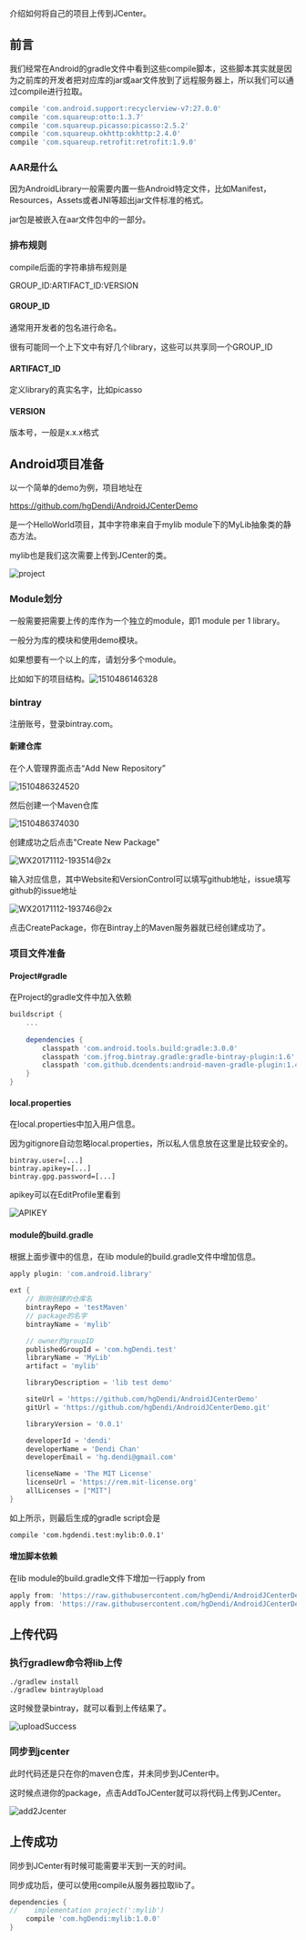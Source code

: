 介绍如何将自己的项目上传到JCenter。

## 前言

我们经常在Android的gradle文件中看到这些compile脚本，这些脚本其实就是因为之前库的开发者把对应库的jar或aar文件放到了远程服务器上，所以我们可以通过compile进行拉取。

```groovy
compile 'com.android.support:recyclerview-v7:27.0.0'
compile 'com.squareup:otto:1.3.7'
compile 'com.squareup.picasso:picasso:2.5.2'
compile 'com.squareup.okhttp:okhttp:2.4.0'
compile 'com.squareup.retrofit:retrofit:1.9.0'
```

### AAR是什么

因为AndroidLibrary一般需要内置一些Android特定文件，比如Manifest，Resources，Assets或者JNI等超出jar文件标准的格式。

jar包是被嵌入在aar文件包中的一部分。

### 排布规则

compile后面的字符串排布规则是

GROUP_ID:ARTIFACT_ID:VERSION

#### GROUP_ID

通常用开发者的包名进行命名。

很有可能同一个上下文中有好几个library，这些可以共享同一个GROUP_ID

#### ARTIFACT_ID

定义library的真实名字，比如picasso

#### VERSION

版本号，一般是x.x.x格式

## Android项目准备

以一个简单的demo为例，项目地址在

https://github.com/hgDendi/AndroidJCenterDemo

是一个HelloWorld项目，其中字符串来自于mylib module下的MyLib抽象类的静态方法。

mylib也是我们这次需要上传到JCenter的类。

![project](https://ws3.sinaimg.cn/large/006tKfTcgy1flfkm0i210j31f2104n53.jpg)

### Module划分

一般需要把需要上传的库作为一个独立的module，即1 module per 1 library。

一般分为库的模块和使用demo模块。

如果想要有一个以上的库，请划分多个module。

比如如下的项目结构。![1510486146328](https://ws2.sinaimg.cn/large/006tKfTcgy1flfj850vuxj30n20lmwgx.jpg)

### bintray

注册账号，登录bintray.com。

#### 新建仓库

在个人管理界面点击“Add New Repository”

![1510486324520](https://ws3.sinaimg.cn/large/006tKfTcgy1flfj872g3ej30pq0a4wfb.jpg)

然后创建一个Maven仓库

![1510486374030](https://ws4.sinaimg.cn/large/006tKfTcgy1flfj86ad46j314g1jgn1w.jpg)

创建成功之后点击"Create New Package"

![WX20171112-193514@2x](https://ws1.sinaimg.cn/large/006tKfTcgy1flfj85onarj31j40my774.jpg)

输入对应信息，其中Website和VersionControl可以填写github地址，issue填写github的issue地址

![WX20171112-193746@2x](https://ws3.sinaimg.cn/large/006tKfTcgy1flfk8n6qqyj31hu1hc0z4.jpg)

点击CreatePackage，你在Bintray上的Maven服务器就已经创建成功了。

### 项目文件准备

#### Project#gradle

在Project的gradle文件中加入依赖

```groovy
buildscript {
    ...
    
    dependencies {
        classpath 'com.android.tools.build:gradle:3.0.0'
        classpath 'com.jfrog.bintray.gradle:gradle-bintray-plugin:1.6'
        classpath 'com.github.dcendents:android-maven-gradle-plugin:1.4.1'
    }
}
```

#### local.properties

在local.properties中加入用户信息。

因为gitignore自动忽略local.properties，所以私人信息放在这里是比较安全的。

```
bintray.user=[...]
bintray.apikey=[...]
bintray.gpg.password=[...]
```

apikey可以在EditProfile里看到

![APIKEY](https://ws4.sinaimg.cn/large/006tKfTcgy1flfk8oyqi2j31i60sqgpx.jpg)

#### module的build.gradle

根据上面步骤中的信息，在lib module的build.gradle文件中增加信息。

```groovy
apply plugin: 'com.android.library'

ext {
  	// 刚刚创建的仓库名
    bintrayRepo = 'testMaven'
  	// package的名字
    bintrayName = 'mylib'

  	// owner的groupID
    publishedGroupId = 'com.hgDendi.test'
    libraryName = 'MyLib'
    artifact = 'mylib'

    libraryDescription = 'lib test demo'

    siteUrl = 'https://github.com/hgDendi/AndroidJCenterDemo'
    gitUrl = 'https://github.com/hgDendi/AndroidJCenterDemo.git'

    libraryVersion = '0.0.1'

    developerId = 'dendi'
    developerName = 'Dendi Chan'
    developerEmail = 'hg.dendi@gmail.com'

    licenseName = 'The MIT License'
    licenseUrl = 'https://rem.mit-license.org'
    allLicenses = ["MIT"]
}
```

如上所示，则最后生成的gradle script会是

```
compile 'com.hgdendi.test:mylib:0.0.1'
```

#### 增加脚本依赖

在lib module的build.gradle文件下增加一行apply from

```groovy
apply from: 'https://raw.githubusercontent.com/hgDendi/AndroidJCenterDemo/master/bintray.gradle'
apply from: 'https://raw.githubusercontent.com/hgDendi/AndroidJCenterDemo/master/maveninstall.gradle'
```

## 上传代码

### 执行gradlew命令将lib上传

```
./gradlew install
./gradlew bintrayUpload
```

这时候登录bintray，就可以看到上传结果了。

![uploadSuccess](https://ws4.sinaimg.cn/large/006tKfTcgy1flfk8pysvxj31hy1a8dmc.jpg)

### 同步到jcenter

此时代码还是只在你的maven仓库，并未同步到JCenter中。

这时候点进你的package，点击AddToJCenter就可以将代码上传到JCenter。

![add2Jcenter](https://ws2.sinaimg.cn/large/006tKfTcgy1flfk8o2357j31i21dmgtg.jpg)

## 上传成功

同步到JCenter有时候可能需要半天到一天的时间。

同步成功后，便可以使用compile从服务器拉取lib了。

```groovy
dependencies {
//    implementation project(':mylib')
    compile 'com.hgDendi:mylib:1.0.0'
}
```

